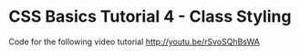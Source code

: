 CSS Basics Tutorial 4 - Class Styling
=====================================

Code for the following video tutorial http://youtu.be/rSvoSQhBsWA
